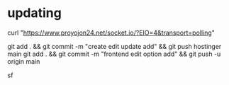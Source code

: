 # updating

curl "https://www.proyojon24.net/socket.io/?EIO=4&transport=polling"

git add . && git commit -m "create edit update add" && git push hostinger main
git add . && git commit -m "frontend edit option add" && git push -u origin main

sf